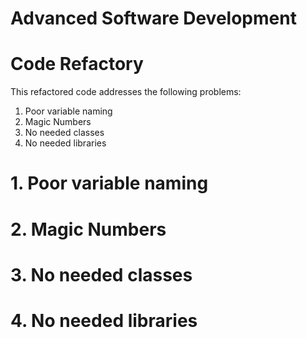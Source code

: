 # Advanced Software Development
# Code Refactory

This refactored code addresses the following problems:

1. Poor variable naming
2. Magic Numbers
3. No needed classes
4. No needed libraries

# 1. Poor variable naming
# 2. Magic Numbers
# 3. No needed classes
# 4. No needed libraries

